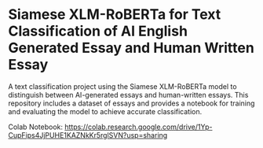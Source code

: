 # Siamese XLM-RoBERTa for Text Classification of AI English Generated Essay and Human Written Essay 
A text classification project using the Siamese XLM-RoBERTa model to distinguish between AI-generated essays and human-written essays. This repository includes a dataset of essays and provides a notebook for training and evaluating the model to achieve accurate classification.

Colab Notebook: https://colab.research.google.com/drive/1Yp-CupFips4JjPUHE1KAZNkKr5rglSVN?usp=sharing
